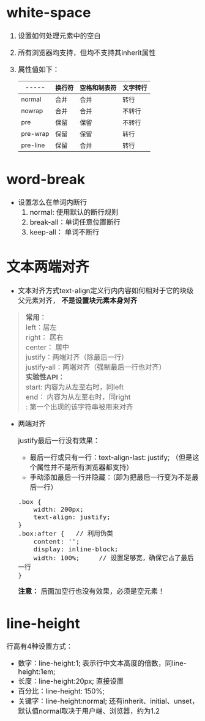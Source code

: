 <font size='4'>

# white-space

1. 设置如何处理元素中的空白
2. 所有浏览器均支持，但均不支持其inherit属性
3. 属性值如下：

    ----- | 换行符	| 空格和制表符 | 文字转行
    ----- | ----- | ----- | -----
    normal | 合并 | 合并 | 转行
    nowrap | 合并 | 合并 | 不转行
    pre | 保留 | 保留 | 不转行
    pre-wrap | 保留 | 保留 | 转行
    pre-line | 保留 | 合并 | 转行

# word-break

-  设置怎么在单词内断行
    1.  normal: 使用默认的断行规则 
    2.  break-all：单词任意位置断行 
    3.  keep-all： 单词不断行 

# 文本两端对齐

- 文本对齐方式text-align定义行内内容如何相对于它的块级父元素对齐， 
__不是设置块元素本身对齐__

> __常用__：    
left：居左  
right： 居右  
center： 居中  
justify：两端对齐（除最后一行）  
justify-all：两端对齐（强制最后一行也对齐）  
__实验性API__：    
start: 内容为从左至右时，同left  
end： 内容为从左至右时，同right  
<string>: 第一个出现的该字符串被用来对齐

- 两端对齐

    justify最后一行没有效果：
    - 最后一行或只有一行：text-align-last: justify; （但是这个属性并不是所有浏览器都支持）
    - 手动添加最后一行并隐藏：（即为把最后一行变为不是最后一行）
    ```
    .box {
        width: 200px;
        text-align: justify;
    }
    .box:after {   // 利用伪类
        content: '';
        display: inline-block;
        width: 100%;     // 设置足够宽，确保它占了最后一行
    }
    ```
    __注意：__ 后面加空行也没有效果，必须是空元素！

# line-height
行高有4种设置方式：
- 数字：line-height:1; 表示行中文本高度的倍数，同line-height:1em;
- 长度：line-height:20px; 直接设置
- 百分比：line-height: 150%; 
- 关键字：line-height:normal; 还有inherit、initial、unset，默认值normal取决于用户端、浏览器，约为1.2

</font>
